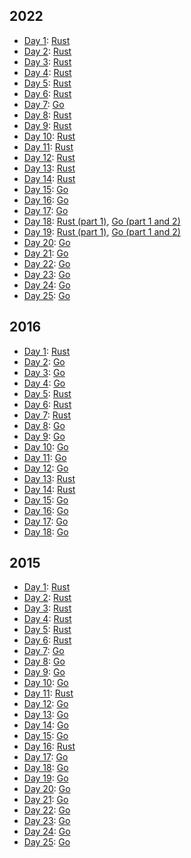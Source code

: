 ## 2022

* [Day 1](https://adventofcode.com/2022/day/1): [Rust](2022/day1-rust/src/lib.rs)
* [Day 2](https://adventofcode.com/2022/day/2): [Rust](2022/day2-rust/src/lib.rs)
* [Day 3](https://adventofcode.com/2022/day/3): [Rust](2022/day3-rust/src/lib.rs)
* [Day 4](https://adventofcode.com/2022/day/4): [Rust](2022/day4-rust/src/lib.rs)
* [Day 5](https://adventofcode.com/2022/day/5): [Rust](2022/day5-rust/src/lib.rs)
* [Day 6](https://adventofcode.com/2022/day/6): [Rust](2022/day6-rust/src/lib.rs)
* [Day 7](https://adventofcode.com/2022/day/7): [Go](2022/day7-go/main.go)
* [Day 8](https://adventofcode.com/2022/day/8): [Rust](2022/day8-rust/src/lib.rs)
* [Day 9](https://adventofcode.com/2022/day/9): [Rust](2022/day9-rust/src/lib.rs)
* [Day 10](https://adventofcode.com/2022/day/10): [Rust](2022/day10-rust/src/lib.rs)
* [Day 11](https://adventofcode.com/2022/day/11): [Rust](2022/day11-rust/src/lib.rs)
* [Day 12](https://adventofcode.com/2022/day/12): [Rust](2022/day12-rust/src/lib.rs)
* [Day 13](https://adventofcode.com/2022/day/13): [Rust](2022/day13-rust/src/lib.rs)
* [Day 14](https://adventofcode.com/2022/day/14): [Rust](2022/day14-rust/src/lib.rs)
* [Day 15](https://adventofcode.com/2022/day/15): [Go](2022/day15-go/main.go)
* [Day 16](https://adventofcode.com/2022/day/16): [Go](2022/day16-go/main.go)
* [Day 17](https://adventofcode.com/2022/day/16): [Go](2022/day17-go/main.go)
* [Day 18](https://adventofcode.com/2022/day/16): [Rust (part 1)](2022/day18-rust/src/lib.rs), [Go (part 1 and 2)](day18-go/main.go)
* [Day 19](https://adventofcode.com/2022/day/19): [Rust (part 1)](2022/day19-rust/src/lib.rs), [Go (part 1 and 2)](day19-go/main.go)
* [Day 20](https://adventofcode.com/2022/day/20): [Go](2022/day20-go/main.go)
* [Day 21](https://adventofcode.com/2022/day/21): [Go](2022/day21-go/main.go)
* [Day 22](https://adventofcode.com/2022/day/22): [Go](2022/day22-go/main.go)
* [Day 23](https://adventofcode.com/2022/day/23): [Go](2022/day23-go/main.go)
* [Day 24](https://adventofcode.com/2022/day/24): [Go](2022/day24-go/main.go)
* [Day 25](https://adventofcode.com/2022/day/25): [Go](2022/day25-go/main.go)

## 2016

* [Day 1](https://adventofcode.com/2016/day/1): [Rust](2016/day1-rust/src/lib.rs)
* [Day 2](https://adventofcode.com/2015/day/2): [Go](2016/day2-go/main.go)
* [Day 3](https://adventofcode.com/2015/day/3): [Go](2016/day3-go/main.go)
* [Day 4](https://adventofcode.com/2015/day/4): [Go](2016/day4-go/main.go)
* [Day 5](https://adventofcode.com/2016/day/5): [Rust](2016/day5-rust/src/lib.rs)
* [Day 6](https://adventofcode.com/2016/day/6): [Rust](2016/day6-rust/src/lib.rs)
* [Day 7](https://adventofcode.com/2016/day/7): [Rust](2016/day7-rust/src/lib.rs)
* [Day 8](https://adventofcode.com/2015/day/8): [Go](2016/day8-go/main.go)
* [Day 9](https://adventofcode.com/2015/day/9): [Go](2016/day9-go/main.go)
* [Day 10](https://adventofcode.com/2015/day/10): [Go](2016/day10-go/main.go)
* [Day 11](https://adventofcode.com/2015/day/11): [Go](2016/day11-go/main.go)
* [Day 12](https://adventofcode.com/2015/day/12): [Go](2016/day12-go/main.go)
* [Day 13](https://adventofcode.com/2016/day/13): [Rust](2016/day13-rust/src/lib.rs)
* [Day 14](https://adventofcode.com/2016/day/14): [Rust](2016/day14-rust/src/lib.rs)
* [Day 15](https://adventofcode.com/2015/day/15): [Go](2016/day15-go/main.go)
* [Day 16](https://adventofcode.com/2015/day/16): [Go](2016/day16-go/main.go)
* [Day 17](https://adventofcode.com/2015/day/17): [Go](2016/day17-go/main.go)
* [Day 18](https://adventofcode.com/2015/day/18): [Go](2016/day18-go/main.go)

## 2015

* [Day 1](https://adventofcode.com/2015/day/1): [Rust](2015/day1-rust/src/lib.rs)
* [Day 2](https://adventofcode.com/2015/day/2): [Rust](2015/day2-rust/src/lib.rs)
* [Day 3](https://adventofcode.com/2015/day/3): [Rust](2015/day3-rust/src/lib.rs)
* [Day 4](https://adventofcode.com/2015/day/4): [Rust](2015/day4-rust/src/lib.rs)
* [Day 5](https://adventofcode.com/2015/day/5): [Rust](2015/day5-rust/src/lib.rs)
* [Day 6](https://adventofcode.com/2015/day/6): [Rust](2015/day6-rust/src/lib.rs)
* [Day 7](https://adventofcode.com/2015/day/7): [Go](2015/day7-go/main.go)
* [Day 8](https://adventofcode.com/2015/day/8): [Go](2015/day8-go/main.go)
* [Day 9](https://adventofcode.com/2015/day/9): [Go](2015/day9-go/main.go)
* [Day 10](https://adventofcode.com/2015/day/10): [Go](2015/day10-go/main.go)
* [Day 11](https://adventofcode.com/2015/day/11): [Rust](2015/day11-rust/src/lib.rs)
* [Day 12](https://adventofcode.com/2015/day/12): [Go](2015/day12-go/main.go)
* [Day 13](https://adventofcode.com/2015/day/13): [Go](2015/day13-go/main.go)
* [Day 14](https://adventofcode.com/2015/day/14): [Go](2015/day14-go/main.go)
* [Day 15](https://adventofcode.com/2015/day/15): [Go](2015/day15-go/main.go)
* [Day 16](https://adventofcode.com/2015/day/16): [Rust](2015/day16-rust/src/lib.rs)
* [Day 17](https://adventofcode.com/2015/day/17): [Go](2015/day17-go/main.go)
* [Day 18](https://adventofcode.com/2015/day/18): [Go](2015/day18-go/main.go)
* [Day 19](https://adventofcode.com/2015/day/19): [Go](2015/day19-go/main.go)
* [Day 20](https://adventofcode.com/2015/day/20): [Go](2015/day20-go/main.go)
* [Day 21](https://adventofcode.com/2015/day/21): [Go](2015/day21-go/main.go)
* [Day 22](https://adventofcode.com/2015/day/22): [Go](2015/day22-go/main.go)
* [Day 23](https://adventofcode.com/2015/day/23): [Go](2015/day23-go/main.go)
* [Day 24](https://adventofcode.com/2015/day/24): [Go](2015/day24-go/main.go)
* [Day 25](https://adventofcode.com/2015/day/25): [Go](2015/day25-go/main.go)
